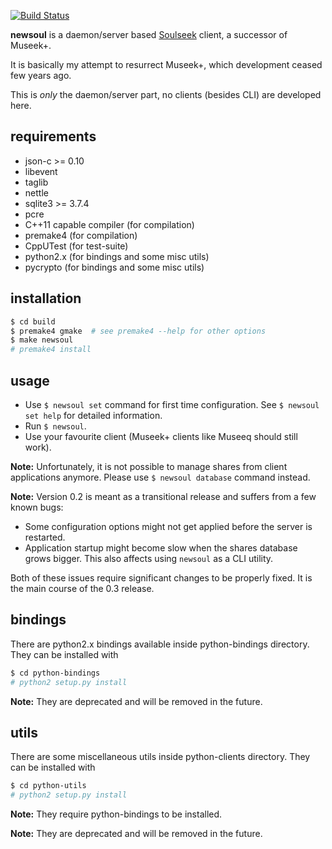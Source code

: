 [![Build Status](https://travis-ci.org/KenjiTakahashi/newsoul.png?branch=master)](https://travis-ci.org/KenjiTakahashi/newsoul)

**newsoul** is a daemon/server based [Soulseek](http://www.slsknet.org) client, a successor of Museek+.

It is basically my attempt to resurrect Museek+, which development ceased few years ago.

This is *only* the daemon/server part, no clients (besides CLI) are developed here.

## requirements

* json-c >= 0.10
* libevent
* taglib
* nettle
* sqlite3 >= 3.7.4
* pcre
* C++11 capable compiler (for compilation)
* premake4 (for compilation)
* CppUTest (for test-suite)
* python2.x (for bindings and some misc utils)
* pycrypto (for bindings and some misc utils)

## installation

```sh
$ cd build
$ premake4 gmake  # see premake4 --help for other options
$ make newsoul
# premake4 install
```

## usage

* Use `$ newsoul set` command for first time configuration. See `$ newsoul set help` for detailed information.
* Run `$ newsoul`.
* Use your favourite client (Museek+ clients like Museeq should still work).

**Note:** Unfortunately, it is not possible to manage shares from client applications anymore. Please use `$ newsoul database` command instead.

**Note:** Version 0.2 is meant as a transitional release and suffers from a few known bugs:

* Some configuration options might not get applied before the server is restarted.
* Application startup might become slow when the shares database grows bigger. This also affects using `newsoul` as a CLI utility.

Both of these issues require significant changes to be properly fixed. It is the main course of the 0.3 release.

## bindings

There are python2.x bindings available inside python-bindings directory. They can be installed with
```sh
$ cd python-bindings
# python2 setup.py install
```
**Note:** They are deprecated and will be removed in the future.

## utils

There are some miscellaneous utils inside python-clients directory. They can be installed with
```sh
$ cd python-utils
# python2 setup.py install
```
**Note:** They require python-bindings to be installed.

**Note:** They are deprecated and will be removed in the future.
